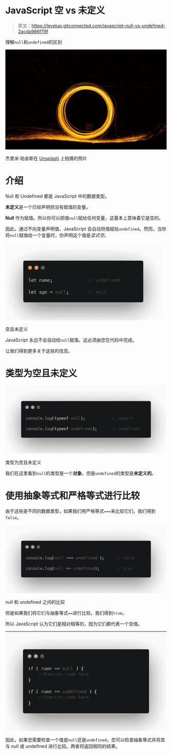 # JavaScript 空 vs 未定义

> 原文：<https://levelup.gitconnected.com/javascript-null-vs-undefined-2acda986f79f>

理解`null`和`undefined`的区别

![](img/6e98d1e690b41f8eb15cf5d5f644cbbf.png)

杰里米·珀金斯在 [Unsplash](https://unsplash.com?utm_source=medium&utm_medium=referral) 上拍摄的照片

# 介绍

Null 和 Undefined 都是 JavaScript 中的数据类型。

**未定义**是一个已经声明但没有赋值的变量。

**Null** 作为赋值。所以你可以把值`null`赋给任何变量，这基本上意味着它是空的。

因此，通过不向变量声明值，JavaScript 会自动将值赋给`undefined`。然而，当你将`null`赋值给一个变量时，你声明这个值是*显式空*。

![](img/c6b31989afa050f06c6ac89b75bdc45c.png)

空且未定义

JavaScript 永远不会自动给`null`赋值。这必须由您在代码中完成。

让我们得到更多关于这些的信息。

# 类型为空且未定义

![](img/e44e4dd0e99afbe0e6a190875d0de68a.png)

类型为空且未定义

我们在这里看到`null`的类型是一个**对象**，但是`undefined`的类型是**未定义的**。

# 使用抽象等式和严格等式进行比较

由于这些是不同的数据类型，如果我们用严格等式`===`来比较它们，我们得到`false`。

![](img/78304a1aa185e95baffb9e57ac84b370.png)

null 和 undefined 之间的比较

但是如果我们将它们与抽象等式`==`进行比较，我们得到`true`。

所以 JavaScript 认为它们是相对相等的，因为它们都代表一个空值。

![](img/c3d27ca1315bfa48b19a562ab496f3df.png)

因此，如果您需要检查一个值是`null`还是`undefined`，您可以检查抽象等式并将其与 null 或 undefined 进行比较。两者将返回相同的结果。